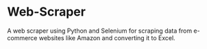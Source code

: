 # Web-Scraper
 A web scraper using Python and Selenium for scraping data from e-commerce websites like Amazon and converting it to Excel.
